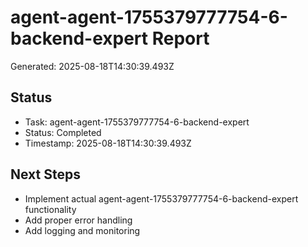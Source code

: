 # agent-agent-1755379777754-6-backend-expert Report

Generated: 2025-08-18T14:30:39.493Z

## Status
- Task: agent-agent-1755379777754-6-backend-expert
- Status: Completed
- Timestamp: 2025-08-18T14:30:39.493Z

## Next Steps
- Implement actual agent-agent-1755379777754-6-backend-expert functionality
- Add proper error handling
- Add logging and monitoring
